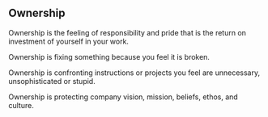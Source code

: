 Ownership
---------

Ownership is the feeling of responsibility and pride that is the return on investment of yourself in your work.

Ownership is fixing something because you feel it is broken.

Ownership is confronting instructions or projects you feel are unnecessary, unsophisticated or stupid.

Ownership is protecting company vision, mission, beliefs, ethos, and culture.
